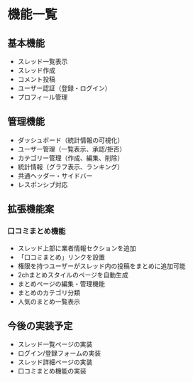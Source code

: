 # 機能一覧

## 基本機能
- スレッド一覧表示
- スレッド作成
- コメント投稿
- ユーザー認証（登録・ログイン）
- プロフィール管理

## 管理機能
- ダッシュボード（統計情報の可視化）
- ユーザー管理（一覧表示、承認/拒否）
- カテゴリー管理（作成、編集、削除）
- 統計情報（グラフ表示、ランキング）
- 共通ヘッダー・サイドバー
- レスポンシブ対応

## 拡張機能案
### 口コミまとめ機能
- スレッド上部に業者情報セクションを追加
- 「口コミまとめ」リンクを設置
- 権限を持つユーザーがスレッド内の投稿をまとめに追加可能
- 2chまとめスタイルのページを自動生成
- まとめページの編集・管理機能
- まとめのカテゴリ分類
- 人気のまとめ一覧表示

## 今後の実装予定
- スレッド一覧ページの実装
- ログイン/登録フォームの実装
- スレッド詳細ページの実装
- 口コミまとめ機能の実装 